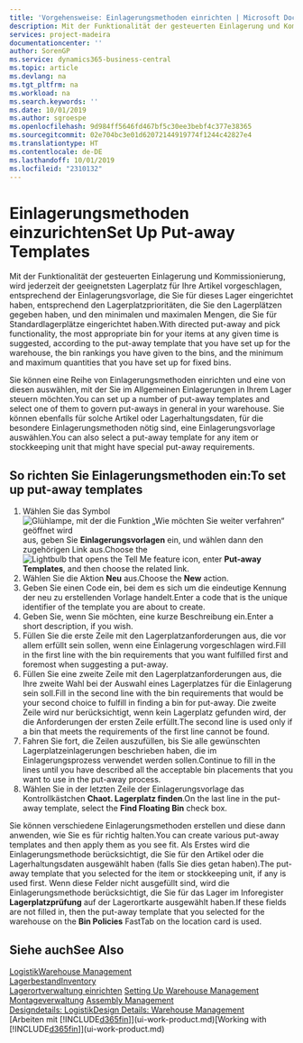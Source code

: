 ```yaml
---
title: 'Vorgehensweise: Einlagerungsmethoden einrichten | Microsoft Docs'
description: Mit der Funktionalität der gesteuerten Einlagerung und Kommissionierung, wird jederzeit der geeignetsten Lagerplatz für Ihre Artikel vorgeschlagen, entsprechend der Einlagerungsvorlage, die Sie für dieses Lager eingerichtet haben, entsprechend den Lagerplatzprioritäten, die Sie den Lagerplätzen gegeben haben, und den minimalen und maximalen Mengen, die Sie für Standardlagerplätze eingerichtet haben.
services: project-madeira
documentationcenter: ''
author: SorenGP
ms.service: dynamics365-business-central
ms.topic: article
ms.devlang: na
ms.tgt_pltfrm: na
ms.workload: na
ms.search.keywords: ''
ms.date: 10/01/2019
ms.author: sgroespe
ms.openlocfilehash: 9d984ff5646fd467bf5c30ee3bebf4c377e38365
ms.sourcegitcommit: 02e704bc3e01d62072144919774f1244c42827e4
ms.translationtype: HT
ms.contentlocale: de-DE
ms.lasthandoff: 10/01/2019
ms.locfileid: "2310132"
---
```

# <a name="set-up-put-away-templates"></a><span data-ttu-id="17091-103">Einlagerungsmethoden einzurichten</span><span class="sxs-lookup"><span data-stu-id="17091-103">Set Up Put-away Templates</span></span>
<span data-ttu-id="17091-104">Mit der Funktionalität der gesteuerten Einlagerung und Kommissionierung, wird jederzeit der geeignetsten Lagerplatz für Ihre Artikel vorgeschlagen, entsprechend der Einlagerungsvorlage, die Sie für dieses Lager eingerichtet haben, entsprechend den Lagerplatzprioritäten, die Sie den Lagerplätzen gegeben haben, und den minimalen und maximalen Mengen, die Sie für Standardlagerplätze eingerichtet haben.</span><span class="sxs-lookup"><span data-stu-id="17091-104">With directed put-away and pick functionality, the most appropriate bin for your items at any given time is suggested, according to the put-away template that you have set up for the warehouse, the bin rankings you have given to the bins, and the minimum and maximum quantities that you have set up for fixed bins.</span></span>  

<span data-ttu-id="17091-105">Sie können eine Reihe von Einlagerungsmethoden einrichten und eine von diesen auswählen, mit der Sie im Allgemeinen Einlagerungen in Ihrem Lager steuern möchten.</span><span class="sxs-lookup"><span data-stu-id="17091-105">You can set up a number of put-away templates and select one of them to govern put-aways in general in your warehouse.</span></span> <span data-ttu-id="17091-106">Sie können ebenfalls für solche Artikel oder Lagerhaltungsdaten, für die besondere Einlagerungsmethoden nötig sind, eine Einlagerungsvorlage auswählen.</span><span class="sxs-lookup"><span data-stu-id="17091-106">You can also select a put-away template for any item or stockkeeping unit that might have special put-away requirements.</span></span>  

## <a name="to-set-up-put-away-templates"></a><span data-ttu-id="17091-107">So richten Sie Einlagerungsmethoden ein:</span><span class="sxs-lookup"><span data-stu-id="17091-107">To set up put-away templates</span></span>  
1.  <span data-ttu-id="17091-108">Wählen Sie das Symbol ![Glühlampe, mit der die Funktion „Wie möchten Sie weiter verfahren“ geöffnet wird](media/ui-search/search_small.png "Wie möchten Sie weiter verfahren?") aus, geben Sie **Einlagerungsvorlagen** ein, und wählen dann den zugehörigen Link aus.</span><span class="sxs-lookup"><span data-stu-id="17091-108">Choose the ![Lightbulb that opens the Tell Me feature](media/ui-search/search_small.png "Tell me what you want to do") icon, enter **Put-away Templates**, and then choose the related link.</span></span>  
2.  <span data-ttu-id="17091-109">Wählen Sie die Aktion **Neu** aus.</span><span class="sxs-lookup"><span data-stu-id="17091-109">Choose the **New** action.</span></span>  
3.  <span data-ttu-id="17091-110">Geben Sie einen Code ein, bei dem es sich um die eindeutige Kennung der neu zu erstellenden Vorlage handelt.</span><span class="sxs-lookup"><span data-stu-id="17091-110">Enter a code that is the unique identifier of the template you are about to create.</span></span>  
4.  <span data-ttu-id="17091-111">Geben Sie, wenn Sie möchten, eine kurze Beschreibung ein.</span><span class="sxs-lookup"><span data-stu-id="17091-111">Enter a short description, if you wish.</span></span>  
5.  <span data-ttu-id="17091-112">Füllen Sie die erste Zeile mit den Lagerplatzanforderungen aus, die vor allem erfüllt sein sollen, wenn eine Einlagerung vorgeschlagen wird.</span><span class="sxs-lookup"><span data-stu-id="17091-112">Fill in the first line with the bin requirements that you want fulfilled first and foremost when suggesting a put-away.</span></span>  
6.  <span data-ttu-id="17091-113">Füllen Sie eine zweite Zeile mit den Lagerplatzanforderungen aus, die Ihre zweite Wahl bei der Auswahl eines Lagerplatzes für die Einlagerung sein soll.</span><span class="sxs-lookup"><span data-stu-id="17091-113">Fill in the second line with the bin requirements that would be your second choice to fulfill in finding a bin for put-away.</span></span> <span data-ttu-id="17091-114">Die zweite Zeile wird nur berücksichtigt, wenn kein Lagerplatz gefunden wird, der die Anforderungen der ersten Zeile erfüllt.</span><span class="sxs-lookup"><span data-stu-id="17091-114">The second line is used only if a bin that meets the requirements of the first line cannot be found.</span></span>  
7.  <span data-ttu-id="17091-115">Fahren Sie fort, die Zeilen auszufüllen, bis Sie alle gewünschten Lagerplatzeinlagerungen beschrieben haben, die im Einlagerungsprozess verwendet werden sollen.</span><span class="sxs-lookup"><span data-stu-id="17091-115">Continue to fill in the lines until you have described all the acceptable bin placements that you want to use in the put-away process.</span></span>  
8.  <span data-ttu-id="17091-116">Wählen Sie in der letzten Zeile der Einlagerungsvorlage das Kontrollkästchen **Chaot. Lagerplatz finden**.</span><span class="sxs-lookup"><span data-stu-id="17091-116">On the last line in the put-away template, select the **Find Floating Bin** check box.</span></span>  

<span data-ttu-id="17091-117">Sie können verschiedene Einlagerungsmethoden erstellen und diese dann anwenden, wie Sie es für richtig halten.</span><span class="sxs-lookup"><span data-stu-id="17091-117">You can create various put-away templates and then apply them as you see fit.</span></span> <span data-ttu-id="17091-118">Als Erstes wird die Einlagerungsmethode berücksichtigt, die Sie für den Artikel oder die Lagerhaltungsdaten ausgewählt haben (falls Sie dies getan haben).</span><span class="sxs-lookup"><span data-stu-id="17091-118">The put-away template that you selected for the item or stockkeeping unit, if any is used first.</span></span> <span data-ttu-id="17091-119">Wenn diese Felder nicht ausgefüllt sind, wird die Einlagerungsmethode berücksichtigt, die Sie für das Lager im Inforegister **Lagerplatzprüfung** auf der Lagerortkarte ausgewählt haben.</span><span class="sxs-lookup"><span data-stu-id="17091-119">If these fields are not filled in, then the put-away template that you selected for the warehouse on the **Bin Policies** FastTab on the location card is used.</span></span>  

## <a name="see-also"></a><span data-ttu-id="17091-120">Siehe auch</span><span class="sxs-lookup"><span data-stu-id="17091-120">See Also</span></span>  
[<span data-ttu-id="17091-121">Logistik</span><span class="sxs-lookup"><span data-stu-id="17091-121">Warehouse Management</span></span>](warehouse-manage-warehouse.md)  
[<span data-ttu-id="17091-122">Lagerbestand</span><span class="sxs-lookup"><span data-stu-id="17091-122">Inventory</span></span>](inventory-manage-inventory.md)  
<span data-ttu-id="17091-123">[Lagerortverwaltung einrichten](warehouse-setup-warehouse.md)   </span><span class="sxs-lookup"><span data-stu-id="17091-123">[Setting Up Warehouse Management](warehouse-setup-warehouse.md)   </span></span>  
<span data-ttu-id="17091-124">[Montageverwaltung](assembly-assemble-items.md)  </span><span class="sxs-lookup"><span data-stu-id="17091-124">[Assembly Management](assembly-assemble-items.md)  </span></span>  
[<span data-ttu-id="17091-125">Designdetails: Logistik</span><span class="sxs-lookup"><span data-stu-id="17091-125">Design Details: Warehouse Management</span></span>](design-details-warehouse-management.md)  
<span data-ttu-id="17091-126">[Arbeiten mit [!INCLUDE[d365fin](includes/d365fin_md.md)]](ui-work-product.md)</span><span class="sxs-lookup"><span data-stu-id="17091-126">[Working with [!INCLUDE[d365fin](includes/d365fin_md.md)]](ui-work-product.md)</span></span>
